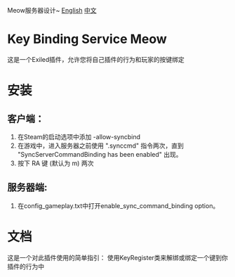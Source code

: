 Meow服务器设计~
[English](https://github.com/MeowServer/KeyBindingServiceMeow/blob/main/README.md)
[中文](https://github.com/MeowServer/KeyBindingServiceMeow/blob/main/README_Zh.md)
# Key Binding Service Meow
这是一个Exiled插件，允许您将自己插件的行为和玩家的按键绑定
# 安装
## 客户端：
1. 在Steam的启动选项中添加 -allow-syncbind
2. 在游戏中，进入服务器之前使用 ".synccmd" 指令两次，直到 "SyncServerCommandBinding has been enabled" 出现。
3. 按下 RA 键 (默认为 m) 两次
## 服务器端:
1. 在config_gameplay.txt中打开enable_sync_command_binding option。
# 文档
这是一个对此插件使用的简单指引：
使用KeyRegister类来解绑或绑定一个键到你插件的行为中
